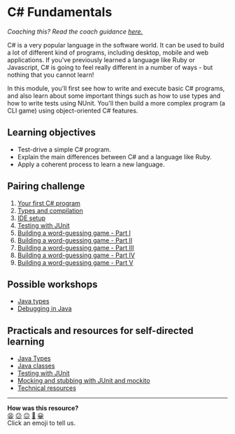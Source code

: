 # C# Fundamentals

_Coaching this? Read the coach guidance
[here.](https://github.com/makersacademy/slug/blob/main/materials/universe/language_intros/challenges/csharp/README.ed.md)_

C# is a very popular language in the software world. It can be used to build a lot of different kind of programs, including desktop, mobile and web applications. If you've previously learned a language like Ruby or Javascript, C# is going to feel really different in a number of ways - but nothing that you cannot learn!

In this module, you'll first see how to write and execute basic C# programs, and also learn about some important things such as how to use types and how to write tests using NUnit. You'll then build a more complex program (a CLI game) using object-oriented C# features.

<!-- OMITTED -->

## Learning objectives

* Test-drive a simple C# program.
* Explain the main differences between C# and a language like Ruby.
* Apply a coherent process to learn a new language.

## Pairing challenge 

1. [Your first C# program](./main/01_first_csharp_program.md) 
2. [Types and compilation](./main/02_compile_error.md)
3. [IDE setup](./main/03_ide.md) <!--- (TODO everything below this refers to Java, needs updating once the pages are in place) -->
4. [Testing with JUnit](./main/04_testing_with_nunit.md)
5. [Building a word-guessing game - Part I](./main/05_challenge_game.md)
6. [Building a word-guessing game - Part II](./main/06_challenge_word_choser.md)
7. [Building a word-guessing game - Part III](./main/07_challenge_player_guess.md)
9. [Building a word-guessing game - Part IV](./main/08_challenge_guessed_letters.md)
10. [Building a word-guessing game - Part V](./main/09_challenge_game_over.md)

## Possible workshops

 * [Java types](./workshops/typing)
 * [Debugging in Java](./workshops/debugging)

## Practicals and resources for self-directed learning

 * [Java Types](./practicals/typing)
 * [Java classes](https://www.w3schools.com/java/java_classes.asp)
 * [Testing with JUnit](https://www.youtube.com/watch?v=60yrTfVdFwo)
 * [Mocking and stubbing with JUnit and mockito](https://semaphoreci.com/community/tutorials/stubbing-and-mocking-with-mockito-2-and-junit)
 * [Technical resources](https://airtable.com/shrAKyt6Eh7t93bCn)

<!-- BEGIN GENERATED SECTION DO NOT EDIT -->

---

**How was this resource?**  
[😫](https://airtable.com/shrUJ3t7KLMqVRFKR?prefill_Repository=makersacademy/csharp-apprenticeship-module&prefill_File=README.md&prefill_Sentiment=😫) [😕](https://airtable.com/shrUJ3t7KLMqVRFKR?prefill_Repository=makersacademy/csharp-apprenticeship-module&prefill_File=README.md&prefill_Sentiment=😕) [😐](https://airtable.com/shrUJ3t7KLMqVRFKR?prefill_Repository=makersacademy/csharp-apprenticeship-module&prefill_File=README.md&prefill_Sentiment=😐) [🙂](https://airtable.com/shrUJ3t7KLMqVRFKR?prefill_Repository=makersacademy/csharp-apprenticeship-module&prefill_File=README.md&prefill_Sentiment=🙂) [😀](https://airtable.com/shrUJ3t7KLMqVRFKR?prefill_Repository=makersacademy/csharp-apprenticeship-module&prefill_File=README.md&prefill_Sentiment=😀)  
Click an emoji to tell us.

<!-- END GENERATED SECTION DO NOT EDIT -->
